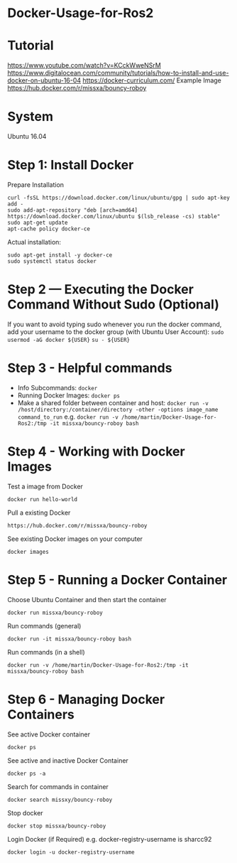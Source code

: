 # Docker-Usage-for-Ros2

# Tutorial
https://www.youtube.com/watch?v=KCckWweNSrM
https://www.digitalocean.com/community/tutorials/how-to-install-and-use-docker-on-ubuntu-16-04
https://docker-curriculum.com/
Example Image https://hub.docker.com/r/missxa/bouncy-roboy

# System
Ubuntu 16.04

# Step 1: Install Docker
Prepare Installation
```
curl -fsSL https://download.docker.com/linux/ubuntu/gpg | sudo apt-key add -
sudo add-apt-repository "deb [arch=amd64] https://download.docker.com/linux/ubuntu $(lsb_release -cs) stable"
sudo apt-get update
apt-cache policy docker-ce
```
Actual installation:
```
sudo apt-get install -y docker-ce
sudo systemctl status docker
```

# Step 2 — Executing the Docker Command Without Sudo (Optional)
If you want to avoid typing sudo whenever you run the docker command, add your username to the docker group (with Ubuntu User Account):
`sudo usermod -aG docker ${USER}`
`su - ${USER}`


# Step 3 - Helpful commands
- Info Subcommands: `docker`
- Running Docker Images: `docker ps`
- Make a shared folder between container and host: `docker run -v /host/directory:/container/directory -other -options image_name command_to_run` e.g. `docker run -v /home/martin/Docker-Usage-for-Ros2:/tmp -it missxa/bouncy-roboy bash`


# Step 4 - Working with Docker Images
Test a image from Docker
```
docker run hello-world
```
Pull a existing Docker
```
https://hub.docker.com/r/missxa/bouncy-roboy
```
See existing Docker images on your computer
```
docker images
```

# Step 5 - Running a Docker Container
Choose Ubuntu Container and then start the container
```
docker run missxa/bouncy-roboy
```
Run commands (general)
```
docker run -it missxa/bouncy-roboy bash
```
Run commands (in a shell)
```
docker run -v /home/martin/Docker-Usage-for-Ros2:/tmp -it missxa/bouncy-roboy bash
```

# Step 6 - Managing Docker Containers

See active Docker container
```
docker ps
```
See active and inactive Docker Container
```
docker ps -a
```
Search for commands in container
```
docker search missxy/bouncy-roboy
```
Stop docker
```
docker stop missxa/bouncy-roboy
```
Login Docker (if Required) e.g. docker-registry-username is sharcc92
```
docker login -u docker-registry-username
```
